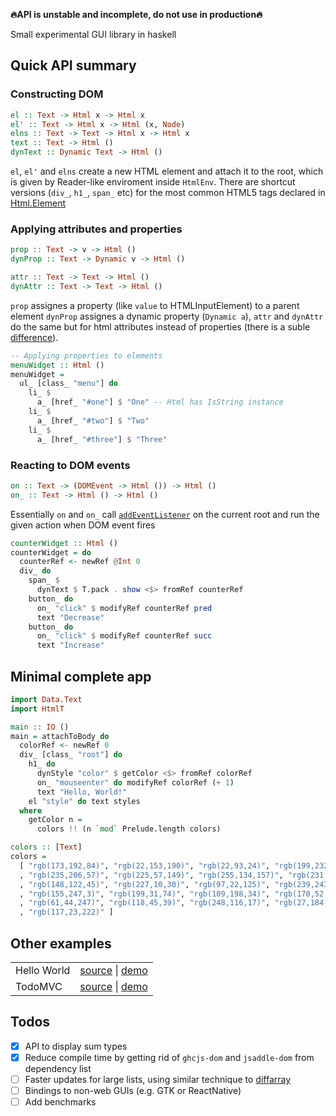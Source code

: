 **:fire:API is unstable and incomplete, do not use in production:fire:**

Small experimental GUI library in haskell 

## Quick API summary

### Constructing DOM
```hs
el :: Text -> Html x -> Html x
el' :: Text -> Html x -> Html (x, Node)
elns :: Text -> Text -> Html x -> Html x
text :: Text -> Html ()
dynText :: Dynamic Text -> Html ()
```

`el`, `el'` and `elns` create a new HTML element and attach it to the
root, which is given by Reader-like enviroment inside `HtmlEnv`. There
are shortcut versions (`div_`, `h1_`, `span_` etc) for the most common
HTML5 tags declared in
[Html.Element](./src/HtmlT/Element.hs)

### Applying attributes and properties

```hs
prop :: Text -> v -> Html ()
dynProp :: Text -> Dynamic v -> Html ()

attr :: Text -> Text -> Html ()
dynAttr :: Text -> Text -> Html ()
```

`prop` assignes a property (like `value` to HTMLInputElement) to a
parent element `dynProp` assignes a dynamic property (`Dynamic a`),
`attr` and `dynAttr` do the same but for html attributes instead of
properties (there is a suble
[difference](https://stackoverflow.com/questions/6003819/what-is-the-difference-between-properties-and-attributes-in-html)).

```hs
-- Applying properties to elements
menuWidget :: Html () 
menuWidget = 
  ul_ [class_ "menu"] do
    li_ $
      a_ [href_ "#one"] $ "One" -- Html has IsString instance 
    li_ $
      a_ [href_ "#two"] $ "Two"
    li_ $
      a_ [href_ "#three"] $ "Three"
```

### Reacting to DOM events

```hs
on :: Text -> (DOMEvent -> Html ()) -> Html ()
on_ :: Text -> Html () -> Html ()
```
Essentially `on` and `on_` call [`addEventListener`](https://developer.mozilla.org/en-US/docs/Web/API/EventTarget/addEventListener) on the current root
and run the given action when DOM event fires

```hs
counterWidget :: Html ()
counterWidget = do
  counterRef <- newRef @Int 0
  div_ do
    span_ $
      dynText $ T.pack . show <$> fromRef counterRef
    button_ do
      on_ "click" $ modifyRef counterRef pred
      text "Decrease"
    button_ do
      on_ "click" $ modifyRef counterRef succ
      text "Increase"
```

## Minimal complete app

```hs
import Data.Text
import HtmlT

main :: IO ()
main = attachToBody do
  colorRef <- newRef 0
  div_ [class_ "root"] do
    h1_ do
      dynStyle "color" $ getColor <$> fromRef colorRef
      on_ "mouseenter" do modifyRef colorRef (+ 1)
      text "Hello, World!"
    el "style" do text styles
  where
    getColor n =
      colors !! (n `mod` Prelude.length colors)

colors :: [Text]
colors =
  [ "rgb(173,192,84)", "rgb(22,153,190)", "rgb(22,93,24)", "rgb(199,232,42)"
  , "rgb(235,206,57)", "rgb(225,57,149)", "rgb(255,134,157)", "rgb(231,251,35)"
  , "rgb(148,122,45)", "rgb(227,10,30)", "rgb(97,22,125)", "rgb(239,243,10)"
  , "rgb(155,247,3)", "rgb(199,31,74)", "rgb(109,198,34)", "rgb(170,52,228)"
  , "rgb(61,44,247)", "rgb(118,45,39)", "rgb(248,116,17)", "rgb(27,184,238)"
  , "rgb(117,23,222)" ]
```

## Other examples

<table>
  <tbody>
    <tr>
      <td>Hello World</td>
      <td>
	    <a href=./examples/hello.hs target=_blank>source</a> |
		<a href=https://lagunoff.github.io/massaraksh-hello-world/ target=_blank>demo<a>
	  </td>
    </tr>
    <tr>
      <td>TodoMVC</td>
      <td>
	    <a href=./examples/todo.hs target=_blank>source</a> |
		<a href=https://lagunoff.github.io/massaraksh-todomvc target=_blank>demo<a>
	  </td>
    </tr>
  </tbody>
</table>

## Todos
 - [x] API to display sum types
 - [x] Reduce compile time by getting rid of `ghcjs-dom` and
       `jsaddle-dom` from dependency list
 - [ ] Faster updates for large lists, using similar technique to
       [diffarray](https://hackage.haskell.org/package/diffarray-0.1.1/docs/Data-Array-Diff.html)
 - [ ] Bindings to non-web GUIs (e.g. GTK or ReactNative)
 - [ ] Add benchmarks
